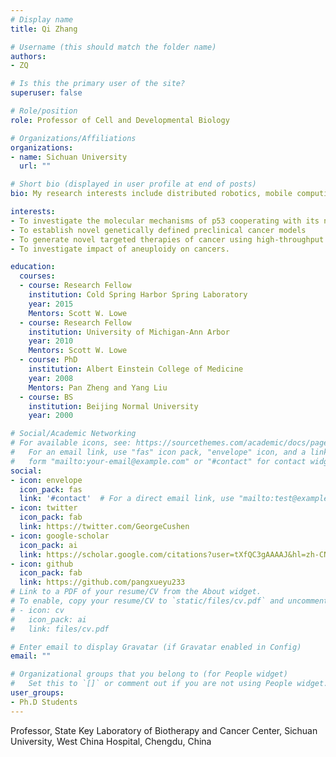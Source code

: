 ```yaml
---
# Display name
title: Qi Zhang

# Username (this should match the folder name)
authors:
- ZQ

# Is this the primary user of the site?
superuser: false

# Role/position
role: Professor of Cell and Developmental Biology

# Organizations/Affiliations
organizations:
- name: Sichuan University
  url: ""

# Short bio (displayed in user profile at end of posts)
bio: My research interests include distributed robotics, mobile computing and programmable matter.

interests:
- To investigate the molecular mechanisms of p53 cooperating with its neighbor genes in cancer
- To establish novel genetically defined preclinical cancer models 
- To generate novel targeted therapies of cancer using high-throughput RNAi and CRISPR pooled library screening technologies with these cancer models
- To investigate impact of aneuploidy on cancers.

education:
  courses:
  - course: Research Fellow
    institution: Cold Spring Harbor Spring Laboratory
    year: 2015
    Mentors: Scott W. Lowe
  - course: Research Fellow
    institution: University of Michigan-Ann Arbor
    year: 2010
    Mentors: Scott W. Lowe
  - course: PhD
    institution: Albert Einstein College of Medicine
    year: 2008
    Mentors: Pan Zheng and Yang Liu
  - course: BS
    institution: Beijing Normal University
    year: 2000

# Social/Academic Networking
# For available icons, see: https://sourcethemes.com/academic/docs/page-builder/#icons
#   For an email link, use "fas" icon pack, "envelope" icon, and a link in the
#   form "mailto:your-email@example.com" or "#contact" for contact widget.
social:
- icon: envelope
  icon_pack: fas
  link: '#contact'  # For a direct email link, use "mailto:test@example.org".
- icon: twitter
  icon_pack: fab
  link: https://twitter.com/GeorgeCushen
- icon: google-scholar
  icon_pack: ai
  link: https://scholar.google.com/citations?user=tXfQC3gAAAAJ&hl=zh-CN
- icon: github
  icon_pack: fab
  link: https://github.com/pangxueyu233
# Link to a PDF of your resume/CV from the About widget.
# To enable, copy your resume/CV to `static/files/cv.pdf` and uncomment the lines below.
# - icon: cv
#   icon_pack: ai
#   link: files/cv.pdf

# Enter email to display Gravatar (if Gravatar enabled in Config)
email: ""

# Organizational groups that you belong to (for People widget)
#   Set this to `[]` or comment out if you are not using People widget.
user_groups:
- Ph.D Students
---
```


Professor, State Key Laboratory of Biotherapy and Cancer Center, Sichuan University, West China Hospital, Chengdu, China


